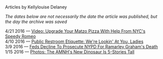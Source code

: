 Articles by Kellylouise Delaney

*The dates below are not necessarily the date the article was published, but the day the archive was saved*

4/21 2016 — [Video: Upgrade Your Matzo Pizza With Help From NYC's Speedy Romeo](https://web.archive.org/web/20160421230711/http://gothamist.com/2016/04/21/matzah_pizza_saves_lives.php)  
4/10 2016 — [Public Restroom Etiquette: We're Lookin' At You, Ladies](https://web.archive.org/web/20160410020313/http://gothamist.com/2016/04/08/how_to_go_potty_101.php)  
3/9 2016 — [Feds Decline To Prosecute NYPD For Ramarley Graham's Death](https://web.archive.org/web/20160309045434/http://gothamist.com/2016/03/08/ramarley_graham_feds_nypd.php)  
1/15 2016 — [Photos: The AMNH's New Dinosaur Is 5-Stories Tall](https://web.archive.org/web/20160115082911/http://gothamist.com/2016/01/14/big_dinosaur_amnh.php)  
